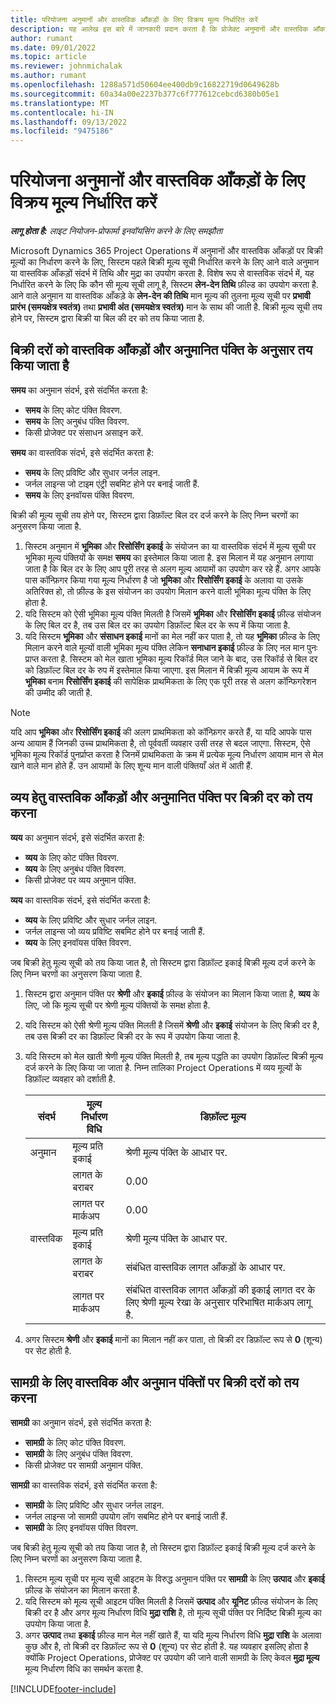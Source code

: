 ```yaml
---
title: परियोजना अनुमानों और वास्तविक आँकड़ों के लिए विक्रय मूल्य निर्धारित करें
description: यह आलेख इस बारे में जानकारी प्रदान करता है कि प्रोजेक्ट अनुमानों और वास्तविक आँकड़ों के लिए बिक्री मूल्य कैसे निर्धारित किए जाते हैं.
author: rumant
ms.date: 09/01/2022
ms.topic: article
ms.reviewer: johnmichalak
ms.author: rumant
ms.openlocfilehash: 1288a571d50604ee400db9c16822719d0649628b
ms.sourcegitcommit: 60a34a00e2237b377c6f777612cebcd6380b05e1
ms.translationtype: MT
ms.contentlocale: hi-IN
ms.lasthandoff: 09/13/2022
ms.locfileid: "9475186"
---
```

# <a name="determine-sales-prices-for-project-estimates-and-actuals"></a>परियोजना अनुमानों और वास्तविक आँकड़ों के लिए विक्रय मूल्य निर्धारित करें

_**लागू होता है:** लाइट नियोजन-प्रोफार्मा इनवॉयसिंग करने के लिए समझौता_

Microsoft Dynamics 365 Project Operations में अनुमानों और वास्तविक आँकड़ों पर बिक्री मूल्यों का निर्धारण करने के लिए, सिस्टम पहले बिक्री मूल्य सूची निर्धारित करने के लिए आने वाले अनुमान या वास्तविक आँकड़ों संदर्भ में तिथि और मुद्रा का उपयोग करता है. विशेष रूप से वास्तविक संदर्भ में, यह निर्धारित करने के लिए कि कौन सी मूल्य सूची लागू है, सिस्टम **लेन-देन तिथि** फ़ील्ड का उपयोग करता है. आने वाले अनुमान या वास्तविक आँकड़े के **लेन-देन की तिथि** मान मूल्य की तुलना मूल्य सूची पर **प्रभावी प्रारंभ (समयक्षेत्र स्वतंत्र)** तथा **प्रभावी अंत (समयक्षेत्र स्वतंत्र)** मान के साथ की जाती है. बिक्री मूल्य सूची तय होने पर, सिस्टम द्वारा बिक्री या बिल की दर को तय किया जाता है.

## <a name="determining-sales-rates-on-actual-and-estimate-lines-for-time"></a>बिक्री दरों को वास्तविक आँकड़ों और अनुमानित पंक्ति के अनुसार तय किया जाता है

**समय** का अनुमान संदर्भ, इसे संदर्भित करता है:

- **समय** के लिए कोट पंक्ति विवरण.
- **समय** के लिए अनुबंध पंक्ति विवरण.
- किसी प्रोजेक्ट पर संसाधन असाइन करें.

**समय** का वास्तविक संदर्भ, इसे संदर्भित करता है:

- **समय** के लिए प्रविष्टि और सुधार जर्नल लाइन.
- जर्नल लाइन्स जो टाइम एंट्री सबमिट होने पर बनाई जाती हैं.
- **समय** के लिए इनवॉयस पंक्ति विवरण. 

बिक्री की मूल्य सूची तय होने पर, सिस्टम द्वारा डिफ़ॉल्ट बिल दर दर्ज करने के लिए निम्न चरणों का अनुसरण किया जाता है.

1. सिस्टम अनुमान में **भूमिका** और **रिसोर्सिंग इकाई** के संयोजन का या वास्तविक संदर्भ में मूल्य सूची पर भूमिका मूल्य पंक्तियों के समक्ष **समय** का इस्तेमाल किया जाता है. इस मिलान में यह अनुमान लगाया जाता है कि बिल दर के लिए आप पूरी तरह से अलग मूल्य आयामों का उपयोग कर रहे हैं. अगर आपके पास कॉन्फ़िगर किया गया मूल्य निर्धारण है जो **भूमिका** और **रिसोर्सिंग इकाई** के अलावा या उसके अतिरिक्त हो, तो फ़ील्ड के इस संयोजन का उपयोग मिलान करने वाली भूमिका मूल्य पंक्ति के लिए होता है.
1. यदि सिस्टम को ऐसी भूमिका मूल्य पंक्ति मिलती है जिसमें **भूमिका** और **रिसोर्सिंग इकाई** फ़ील्ड संयोजन के लिए बिल दर है, तब उस बिल दर का उपयोग डिफ़ॉल्ट बिल दर के रूप में किया जाता है.
1. यदि सिस्टम **भूमिका** और **संसाधन इकाई** मानों का मेल नहीं कर पाता है, तो यह **भूमिका** फ़ील्ड के लिए मिलान करने वाले मूल्यों वाली भूमिका मूल्य पंक्ति लेकिन **सनाधान इकाई** फ़ील्ड के लिए नल मान पुनः प्राप्त करता है. सिस्टम को मेल खाता भूमिका मूल्य रिकॉर्ड मिल जाने के बाद, उस रिकॉर्ड से बिल दर को डिफ़ॉल्ट बिल दर के रुप में इस्तेमाल किया जाएगा. इस मिलान में बिक्री मूल्य आयाम के रूप में **भूमिका** बनाम **रिसोर्सिंग इकाई** की सापेक्षिक प्राथमिकता के लिए एक पूरी तरह से अलग कॉन्फिगरेशन की उम्मीद की जाती है.

> [!NOTE]
> यदि आप **भूमिका** और **रिसोर्सिंग इकाई** की अलग प्राथमिकता को कॉन्फ़िगर करते हैं, या यदि आपके पास अन्य आयाम हैं जिनकी उच्च प्राथमिकता है, तो पूर्ववर्ती व्यवहार उसी तरह से बदल जाएगा. सिस्टम, ऐसे भूमिका मूल्य रिकॉर्ड पुनर्प्राप्त करता है जिनमें प्राथमिकता के क्रम में प्रत्येक मूल्य निर्धारण आयाम मान से मेल खाने वाले मान होते हैं. उन आयामों के लिए शून्य मान वाली पंक्तियाँ अंत में आती हैं.

## <a name="determining-sales-rates-on-actual-and-estimate-lines-for-expense"></a>व्यय हेतु वास्तविक आँकड़ों और अनुमानित पंक्ति पर बिक्री दर को तय करना

**व्यय** का अनुमान संदर्भ, इसे संदर्भित करता है:

- **व्यय** के लिए कोट पंक्ति विवरण.
- **व्यय** के लिए अनुबंध पंक्ति विवरण.
- किसी प्रोजेक्ट पर व्यय अनुमान पंक्ति.

**व्यय** का वास्तविक संदर्भ, इसे संदर्भित करता है:

- **व्यय** के लिए प्रविष्टि और सुधार जर्नल लाइन.
- जर्नल लाइन्स जो व्यय प्रविष्टि सबमिट होने पर बनाई जाती हैं.
- **व्यय** के लिए इनवॉयस पंक्ति विवरण. 

जब बिक्री हेतु मूल्य सूची को तय किया जात है, तो सिस्टम द्वारा डिफ़ॉल्ट इकाई बिक्री मूल्य दर्ज करने के लिए निम्न चरणों का अनुसरण किया जाता है.

1. सिस्टम द्वारा अनुमान पंक्ति पर **श्रेणी** और **इकाई** फ़ील्ड के संयोजन का मिलान किया जाता है, **व्यय** के लिए, जो कि मूल्य सूची पर श्रेणी मूल्य पंक्तियों के समक्ष होता है.
1. यदि सिस्टम को ऐसी श्रेणी मूल्य पंक्ति मिलती है जिसमें **श्रेणी** और **इकाई** संयोजन के लिए बिक्री दर है, तब उस बिक्री दर का डिफ़ॉल्ट बिक्री दर के रूप में उपयोग किया जाता है.
1. यदि सिस्टम को मेल खाती श्रेणी मूल्य पंक्ति मिलती है, तब मूल्य पद्धति का उपयोग डिफ़ॉल्ट बिक्री मूल्य दर्ज करने के लिए किया जा जाता है. निम्न तालिका Project Operations में व्यय मूल्यों के डिफ़ॉल्ट व्यवहार को दर्शाती है.

    | संदर्भ | मूल्य निर्धारण विधि | डिफ़ॉल्ट मूल्य |
    | --- | --- | --- |
    | अनुमान | मूल्य प्रति इकाई | श्रेणी मूल्य पंक्ति के आधार पर. |
    |        | लागत के बराबर | 0.00 |
    |        | लागत पर मार्कअप | 0.00 |
    | वास्तविक | मूल्य प्रति इकाई | श्रेणी मूल्य पंक्ति के आधार पर. |
    |        | लागत के बराबर | संबंधित वास्तविक लागत आँकड़ों के आधार पर. |
    |        | लागत पर मार्कअप | संबंधित वास्तविक लागत आँकड़ों की इकाई लागत दर के लिए श्रेणी मूल्य रेखा के अनुसार परिभाषित मार्कअप लागू है. |

1. अगर सिस्टम **श्रेणी** और **इकाई** मानों का मिलान नहीं कर पाता, तो बिक्री दर डिफ़ॉल्ट रूप से **0** (शून्य) पर सेट होती है.

## <a name="determining-sales-rates-on-actual-and-estimate-lines-for-material"></a>सामग्री के लिए वास्तविक और अनुमान पंक्तिों पर बिक्री दरों को तय करना

**सामग्री** का अनुमान संदर्भ, इसे संदर्भित करता है:

- **सामग्री** के लिए कोट पंक्ति विवरण.
- **सामग्री** के लिए अनुबंध पंक्ति विवरण.
- किसी प्रोजेक्ट पर सामग्री अनुमान पंक्ति.

**सामग्री** का वास्तविक संदर्भ, इसे संदर्भित करता है:

- **सामग्री** के लिए प्रविष्टि और सुधार जर्नल लाइन.
- जर्नल लाइन्स जो सामग्री उपयोग लॉग सबमिट होने पर बनाई जाती हैं.
- **सामग्री** के लिए इनवॉयस पंक्ति विवरण. 

जब बिक्री हेतु मूल्य सूची को तय किया जात है, तो सिस्टम द्वारा डिफ़ॉल्ट इकाई बिक्री मूल्य दर्ज करने के लिए निम्न चरणों का अनुसरण किया जाता है.

1. सिस्टम मूल्य सूची पर मूल्य सूची आइटम के विरुद्ध अनुमान पंक्ति पर **सामग्री** के लिए **उत्पाद** और **इकाई** फ़ील्ड के संयोजन का मिलान करता है.
1. यदि सिस्टम को मूल्य सूची आइटम पंक्ति मिलती है जिसमें **उत्पाद** और **यूनिट** फ़ील्ड संयोजन के लिए बिक्री दर है और अगर मूल्य निर्धारण विधि **मुद्रा राशि** है, तो मूल्य सूची पंक्ति पर निर्दिष्ट बिक्री मूल्य का उपयोग किया जाता है. 
1. अगर **उत्पाद** तथा **इकाई** फ़ील्ड मान मेल नहीं खाते हैं, या यदि मूल्य निर्धारण विधि **मुद्रा राशि** के अलावा कुछ और है, तो बिक्री दर डिफ़ॉल्ट रूप से **0** (शून्य) पर सेट होती है. यह व्यवहार इसलिए होता है क्योंकि Project Operations, प्रोजेक्ट पर उपयोग की जाने वाली सामग्री के लिए केवल **मुद्रा मूल्य** मूल्य निर्धारण विधि का समर्थन करता है.

[!INCLUDE[footer-include](../../includes/footer-banner.md)]
